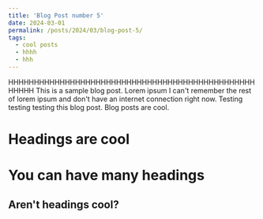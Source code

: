 ```yaml
---
title: 'Blog Post number 5'
date: 2024-03-01
permalink: /posts/2024/03/blog-post-5/
tags:
  - cool posts
  - hhhh
  - hhh
---
```

HHHHHHHHHHHHHHHHHHHHHHHHHHHHHHHHHHHHHHHHHHHHHHHHHHHHH
This is a sample blog post. Lorem ipsum I can't remember the rest of lorem ipsum and don't have an internet connection right now. Testing testing testing this blog post. Blog posts are cool.

Headings are cool
======

You can have many headings
======

Aren't headings cool?
------
